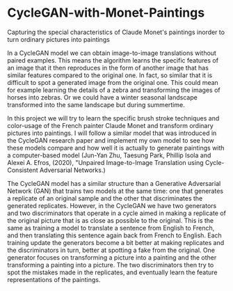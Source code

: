 # CycleGAN-with-Monet-Paintings
Capturing the special characteristics of Claude Monet's paintings inorder to turn ordinary pictures into paintings

In a CycleGAN model we can obtain image-to-image translations without paired examples. This means the algorithm learns the specific features of an image that it then reproduces in the form of another image that has similar features compared to the original one. In fact, so similar that it is difficult to spot a generated image from the original one. This could mean for example learning the details of a zebra and transforming the images of horses into zebras. Or we could have a winter seasonal landscape transformed into the same landscape but during summertime.

In this project we will try to learn the specific brush stroke techniques and color-usage of the French painter Claude Monet and transform ordinary pictures into paintings. I will follow a similar model that was introduced in the CycleGAN research paper and implement my own model to see how these models compare and how well it is actually to generate paintings with a computer-based model (Jun-Yan Zhu, Taesung Park, Phillip Isola and Alexei A. Efros, (2020), "Unpaired Image-to-Image Translation using Cycle-Consistent Adversarial Networks.) 

The CycleGAN model has a similar structure than a Generative Adversarial Network (GAN) that trains two models at the same time: one that generates a replicate of an original sample and the other that discriminates the generated replicates. However, in the CycleGAN we have two generators and two discriminators that operate in a cycle aimed in making a replicate of the original picture that is as close as possible to the original. This is the same as training a model to translate a sentence from English to French, and then translating this sentence again back from French to English.  Each training update the generators become a bit better at making replicates and the discriminators in turn, better at spotting a fake from the original. One generator focuses on transforming a picture into a painting and the other transforming a painting into a picture. The two discriminators then try to spot the mistakes made in the replicates, and eventually learn the feature representations of the paintings.  


